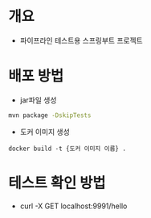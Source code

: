# 개요
* 파이프라인 테스트용 스프링부트 프로젝트

# 배포 방법

* jar파일 생성

```sh
mvn package -DskipTests
```

* 도커 이미지 생성

```
docker build -t {도커 이미지 이름} .
```

# 테스트 확인 방법
* curl -X GET localhost:9991/hello
